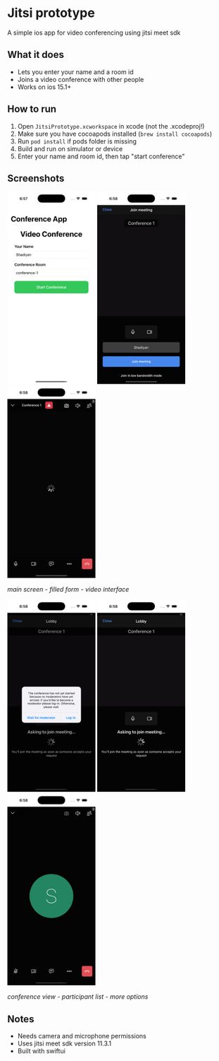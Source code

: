 # Jitsi prototype

A simple ios app for video conferencing using jitsi meet sdk

## What it does

- Lets you enter your name and a room id
- Joins a video conference with other people
- Works on ios 15.1+

## How to run

1. Open `JitsiPrototype.xcworkspace` in xcode (not the .xcodeproj!)
2. Make sure you have cocoapods installed (`brew install cocoapods`)
3. Run `pod install` if pods folder is missing
4. Build and run on simulator or device
5. Enter your name and room id, then tap "start conference"

## Screenshots

<img src="Screenshots/screenshot-1.png" width="200"/> <img src="Screenshots/screenshot-2.png" width="200"/> <img src="Screenshots/screenshot-3.png" width="200"/>

*main screen - filled form - video interface*

<img src="Screenshots/screenshot-4.png" width="200"/> <img src="Screenshots/screenshot-5.png" width="200"/> <img src="Screenshots/screenshot-6.png" width="200"/>

*conference view - participant list - more options*

## Notes

- Needs camera and microphone permissions
- Uses jitsi meet sdk version 11.3.1
- Built with swiftui